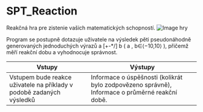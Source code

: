 # SPT_Reaction
Reakčná hra pre zistenie vašich matematických schopností.
![Image hry](https://puu.sh/Dpsht/14efad896d.png)

Program se postupně dotazuje uživatele na výsledek pěti pseudonáhodně generovaných jednoduchých výrazů a [+-*/] b                ( a , b∈⟨−10,10⟩ ), přičemž měří reakční dobu a vyhodnocuje správnost.

Vstupy | Výstupy
------------ | -------------
Vstupem bude reakce uživatele na příklady v podobě zadaných výsledků | Informace o úspěšnosti (kolikrát bylo zodpovězeno správně), Informace o průměrné reakční době.
